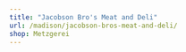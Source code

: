 ```yaml
---
title: "Jacobson Bro's Meat and Deli"
url: /madison/jacobson-bros-meat-and-deli/
shop: Metzgerei
---
```

